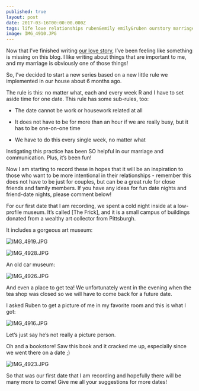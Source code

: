 ```yaml
---
published: true
layout: post
date: 2017-03-16T00:00:00.000Z
tags: life love relationships ruben&emily emily&ruben ourstory marriage lifestyle engagement family wedding dates weeklydates
image: IMG_4910.JPG
---
```


Now that I’ve finished writing [our love story](http://edibleem.com/how-he-unintentionally-had-me-hooked), I’ve been feeling like something is missing on this blog. I like writing about things that are important to me, and my marriage is obviously one of those things! 

So, I’ve decided to start a new series based on a new little rule we implemented in our house about 6 months ago. 

The rule is this: no matter what, each and every week R and I have to set aside time for one date. This rule has some sub-rules, too:

* The date cannot be work or housework related at all

* It does not have to be for more than an hour if we are really busy, but it has to be one-on-one time

* We have to do this every single week, no matter what

Instigating this practice has been SO helpful in our marriage and communication. Plus, it’s been fun! 

Now I am starting to record these in hopes that it will be an inspiration to those who want to be more intentional in their relationships - remember this does not have to be just for couples, but can be a great rule for close friends and family members. If you have any ideas for fun date nights and friend-date nights, please comment below!

For our first date that I am recording, we spent a cold night inside at a low-profile museum. It’s called [The Frick], and it is a small campus of buildings donated from a wealthy art collector from Pittsburgh. 

It includes a gorgeous art museum:

![IMG_4919.JPG](/content/IMG_4919.JPG)

![IMG_4928.JPG](/content/IMG_4928.JPG)

An old car museum:

![IMG_4926.JPG](/content/IMG_4926.JPG)


And even a place to get tea! We unfortunately went in the evening when the tea shop was closed so we will have to come back for a future date. 


I asked Ruben to get a picture of me in my favorite room and this is what I got:

![IMG_4916.JPG](/content/IMG_4916.JPG)

Let’s just say he’s not really a picture person.

Oh and a bookstore! Saw this book and it cracked me up, especially since we went there on a date ;)

![IMG_4923.JPG](/content/IMG_4923.JPG)


So that was our first date that I am recording and hopefully there will be many more to come! Give me all your suggestions for more dates!
